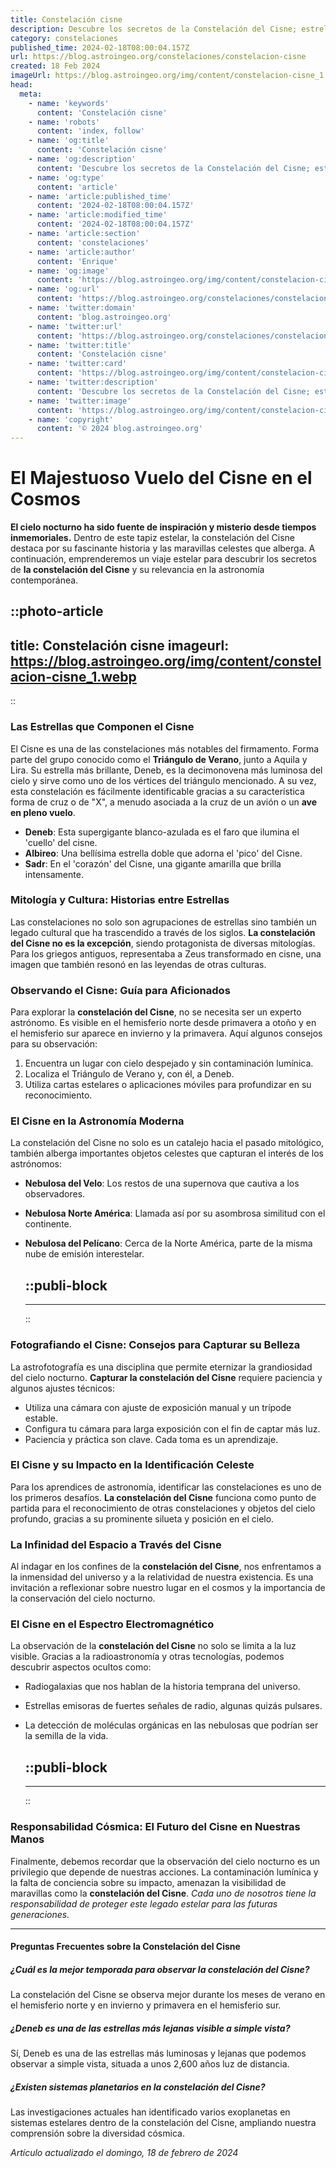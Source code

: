 ```yaml
---
title: Constelación cisne
description: Descubre los secretos de la Constelación del Cisne; estrellas, mitología y cómo identificarla en el cielo nocturno. Explora el universo con nosotros.
category: constelaciones
published_time: 2024-02-18T08:00:04.157Z
url: https://blog.astroingeo.org/constelaciones/constelacion-cisne
created: 18 Feb 2024
imageUrl: https://blog.astroingeo.org/img/content/constelacion-cisne_1.webp
head:
  meta:
    - name: 'keywords'
      content: 'Constelación cisne'
    - name: 'robots'
      content: 'index, follow'
    - name: 'og:title'
      content: 'Constelación cisne'
    - name: 'og:description'
      content: 'Descubre los secretos de la Constelación del Cisne; estrellas, mitología y cómo identificarla en el cielo nocturno. Explora el universo con nosotros.'
    - name: 'og:type'
      content: 'article'
    - name: 'article:published_time'
      content: '2024-02-18T08:00:04.157Z'
    - name: 'article:modified_time'
      content: '2024-02-18T08:00:04.157Z'
    - name: 'article:section'
      content: 'constelaciones'
    - name: 'article:author'
      content: 'Enrique'
    - name: 'og:image'
      content: 'https://blog.astroingeo.org/img/content/constelacion-cisne_1.webp'
    - name: 'og:url'
      content: 'https://blog.astroingeo.org/constelaciones/constelacion-cisne'
    - name: 'twitter:domain'
      content: 'blog.astroingeo.org'
    - name: 'twitter:url'
      content: 'https://blog.astroingeo.org/constelaciones/constelacion-cisne'
    - name: 'twitter:title'
      content: 'Constelación cisne'
    - name: 'twitter:card'
      content: 'https://blog.astroingeo.org/img/content/constelacion-cisne_1.webp'
    - name: 'twitter:description'
      content: 'Descubre los secretos de la Constelación del Cisne; estrellas, mitología y cómo identificarla en el cielo nocturno. Explora el universo con nosotros.'
    - name: 'twitter:image'
      content: 'https://blog.astroingeo.org/img/content/constelacion-cisne_1.webp'
    - name: 'copyright'
      content: '© 2024 blog.astroingeo.org'
---
```

# El Majestuoso Vuelo del Cisne en el Cosmos

**El cielo nocturno ha sido fuente de inspiración y misterio desde tiempos inmemoriales.** Dentro de este tapiz estelar, la constelación del Cisne destaca por su fascinante historia y las maravillas celestes que alberga. A continuación, emprenderemos un viaje estelar para descubrir los secretos de **la constelación del Cisne** y su relevancia en la astronomía contemporánea.


::photo-article
---
title: Constelación cisne
imageurl: https://blog.astroingeo.org/img/content/constelacion-cisne_1.webp
---
::



### Las Estrellas que Componen el Cisne

El Cisne es una de las constelaciones más notables del firmamento. Forma parte del grupo conocido como el **Triángulo de Verano**, junto a Aquila y Lira. Su estrella más brillante, Deneb, es la decimonovena más luminosa del cielo y sirve como uno de los vértices del triángulo mencionado. A su vez, esta constelación es fácilmente identificable gracias a su característica forma de cruz o de "X", a menudo asociada a la cruz de un avión o un **ave en pleno vuelo**.

- **Deneb**: Esta supergigante blanco-azulada es el faro que ilumina el 'cuello' del cisne.
- **Albireo**: Una bellísima estrella doble que adorna el 'pico' del Cisne.
- **Sadr**: En el 'corazón' del Cisne, una gigante amarilla que brilla intensamente.

### Mitología y Cultura: Historias entre Estrellas

Las constelaciones no solo son agrupaciones de estrellas sino también un legado cultural que ha trascendido a través de los siglos. **La constelación del Cisne no es la excepción**, siendo protagonista de diversas mitologías. Para los griegos antiguos, representaba a Zeus transformado en cisne, una imagen que también resonó en las leyendas de otras culturas.

### Observando el Cisne: Guía para Aficionados

Para explorar la **constelación del Cisne**, no se necesita ser un experto astrónomo. Es visible en el hemisferio norte desde primavera a otoño y en el hemisferio sur aparece en invierno y la primavera. Aquí algunos consejos para su observación:

1. Encuentra un lugar con cielo despejado y sin contaminación lumínica.
2. Localiza el Triángulo de Verano y, con él, a Deneb.
3. Utiliza cartas estelares o aplicaciones móviles para profundizar en su reconocimiento.

### El Cisne en la Astronomía Moderna

La constelación del Cisne no solo es un catalejo hacia el pasado mitológico, también alberga importantes objetos celestes que capturan el interés de los astrónomos:

- **Nebulosa del Velo**: Los restos de una supernova que cautiva a los observadores.
- **Nebulosa Norte América**: Llamada así por su asombrosa similitud con el continente.
- **Nebulosa del Pelícano**: Cerca de la Norte América, parte de la misma nube de emisión interestelar.


  ::publi-block
  ---
  ---
  ::
  
  

### Fotografiando el Cisne: Consejos para Capturar su Belleza

La astrofotografía es una disciplina que permite eternizar la grandiosidad del cielo nocturno. **Capturar la constelación del Cisne** requiere paciencia y algunos ajustes técnicos:

- Utiliza una cámara con ajuste de exposición manual y un trípode estable.
- Configura tu cámara para larga exposición con el fin de captar más luz.
- Paciencia y práctica son clave. Cada toma es un aprendizaje.

### El Cisne y su Impacto en la Identificación Celeste

Para los aprendices de astronomía, identificar las constelaciones es uno de los primeros desafíos. **La constelación del Cisne** funciona como punto de partida para el reconocimiento de otras constelaciones y objetos del cielo profundo, gracias a su prominente silueta y posición en el cielo.

### La Infinidad del Espacio a Través del Cisne

Al indagar en los confines de la **constelación del Cisne**, nos enfrentamos a la inmensidad del universo y a la relatividad de nuestra existencia. Es una invitación a reflexionar sobre nuestro lugar en el cosmos y la importancia de la conservación del cielo nocturno.

### El Cisne en el Espectro Electromagnético

La observación de la **constelación del Cisne** no solo se limita a la luz visible. Gracias a la radioastronomía y otras tecnologías, podemos descubrir aspectos ocultos como:

- Radiogalaxias que nos hablan de la historia temprana del universo.
- Estrellas emisoras de fuertes señales de radio, algunas quizás pulsares.
- La detección de moléculas orgánicas en las nebulosas que podrían ser la semilla de la vida.


  ::publi-block
  ---
  ---
  ::
  
  

### Responsabilidad Cósmica: El Futuro del Cisne en Nuestras Manos

Finalmente, debemos recordar que la observación del cielo nocturno es un privilegio que depende de nuestras acciones. La contaminación lumínica y la falta de conciencia sobre su impacto, amenazan la visibilidad de maravillas como la **constelación del Cisne**. *Cada uno de nosotros tiene la responsabilidad de proteger este legado estelar para las futuras generaciones.*

---

#### Preguntas Frecuentes sobre la Constelación del Cisne

##### ¿Cuál es la mejor temporada para observar la constelación del Cisne?
La constelación del Cisne se observa mejor durante los meses de verano en el hemisferio norte y en invierno y primavera en el hemisferio sur.

##### ¿Deneb es una de las estrellas más lejanas visible a simple vista?
Sí, Deneb es una de las estrellas más luminosas y lejanas que podemos observar a simple vista, situada a unos 2,600 años luz de distancia.

##### ¿Existen sistemas planetarios en la constelación del Cisne?
Las investigaciones actuales han identificado varios exoplanetas en sistemas estelares dentro de la constelación del Cisne, ampliando nuestra comprensión sobre la diversidad cósmica.

_Artículo actualizado el domingo, 18 de febrero de 2024_